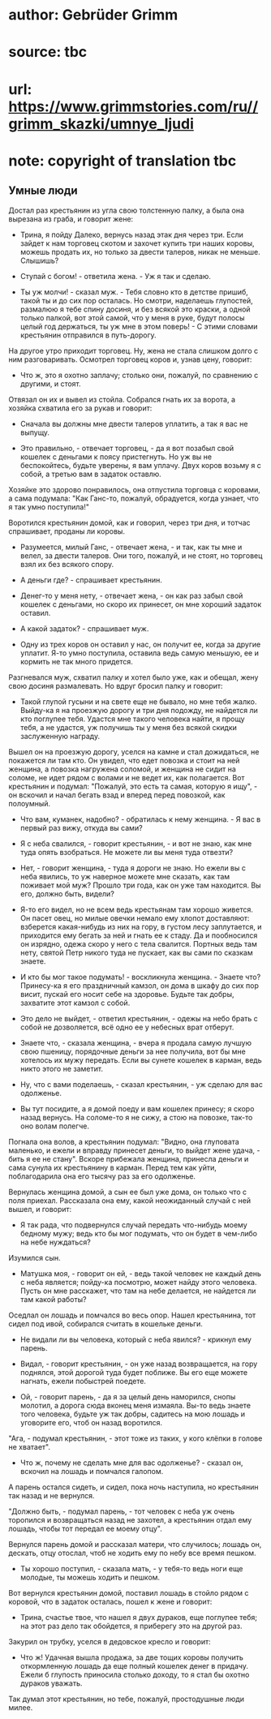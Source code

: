 # author: Gebrüder Grimm
# source: tbc
# url: https://www.grimmstories.com/ru//grimm_skazki/umnye_ljudi
# note: copyright of translation tbc

## Умные люди 

Достал раз крестьянин из угла свою толстенную палку, а была она вырезана
из граба, и говорит жене:

- Трина, я пойду Далеко, вернусь назад этак дня через три. Если зайдет
к нам торговец скотом и захочет купить три наших коровы, можешь продать
их, но только за двести талеров, никак не меньше. Слышишь?

- Ступай с богом! - ответила жена. - Уж я так и сделаю.

- Ты уж молчи! - сказал муж. - Тебя словно кто в детстве пришиб, такой
ты и до сих пор осталась. Но смотри, наделаешь глупостей, размалюю я
тебе спину досиня, и без всякой это краски, а одной только палкой, вот
этой самой, что у меня в руке, будут полосы целый год держаться, ты уж
мне в этом поверь! - С этими словами крестьянин отправился в
путь-дорогу.

На другое утро приходит торговец. Ну, жена не стала слишком долго с ним
разговаривать. Осмотрел торговец коров и, узнав цену, говорит:

- Что ж, это я охотно заплачу; столько они, пожалуй, по сравнению с
другими, и стоят.

Отвязал он их и вывел из стойла. Собрался гнать их за ворота, а хозяйка
схватила его за рукав и говорит:

- Сначала вы должны мне двести талеров уплатить, а так я вас не выпущу.

- Это правильно, - отвечает торговец, - да я вот позабыл свой кошелек с
деньгами к поясу пристегнуть. Но уж вы не беспокойтесь, будьте уверены,
я вам уплачу. Двух коров возьму я с собой, а третью вам в задаток
оставлю.

Хозяйке это здорово понравилось, она отпустила торговца с коровами, а
сама подумала: "Как Ганс-то, пожалуй, обрадуется, когда узнает, что я
так умно поступила!"

Воротился крестьянин домой, как и говорил, через три дня, и тотчас
спрашивает, проданы ли коровы.

- Разумеется, милый Ганс, - отвечает жена, - и так, как ты мне и велел,
за двести талеров. Они того, пожалуй, и не стоят, но торговец взял их
без всякого спору.

- А деньги где? - спрашивает крестьянин.

- Денег-то у меня нету, - отвечает жена, - он как раз забыл свой
кошелек с деньгами, но скоро их принесет, он мне хороший задаток
оставил.

- А какой задаток? - спрашивает муж.

- Одну из трех коров он оставил у нас, он получит ее, когда за другие
уплатит. Я-то умно поступила, оставила ведь самую меньшую, ее и кормить
не так много придется.

Разгневался муж, схватил палку и хотел было уже, как и обещал, жену свою
досиня размалевать. Но вдруг бросил палку и говорит:

- Такой глупой гусыни и на свете еще не бывало, но мне тебя жалко.
Выйду-ка я на проезжую дорогу и три дня подожду, не найдется ли кто
поглупее тебя. Удастся мне такого человека найти, я прощу тебя, а не
удастся, уж получишь ты у меня без всякой скидки заслуженную награду.

Вышел он на проезжую дорогу, уселся на камне и стал дожидаться, не
покажется ли там кто. Он увидел, что едет повозка и стоит на ней
женщина, а повозка нагружена соломой, и женщина не сидит на соломе, не
идет рядом с волами и не ведет их, как полагается. Вот крестьянин и
подумал: "Пожалуй, это есть та самая, которую я ищу", - он вскочил и
начал бегать взад и вперед перед повозкой, как полоумный.

- Что вам, куманек, надобно? - обратилась к нему женщина. - Я вас в
первый раз вижу, откуда вы сами?

- Я с неба свалился, - говорит крестьянин, - и вот не знаю, как мне
туда опять взобраться. Не можете ли вы меня туда отвезти?

- Нет, - говорит женщина, - туда я дороги не знаю. Но ежели вы с неба
явились, то уж наверное можете мне сказать, как там поживает мой муж?
Прошло три года, как он уже там находится. Вы его, должно быть, видели?

- Я-то его видел, но не всем ведь крестьянам там хорошо живется. Он
пасет овец, но милые овечки немало ему хлопот доставляют: взберется
какая-нибудь из них на гору, в густом лесу заплутается, и приходится ему
бегать за ней и гнать ее к стаду. Да и пообносился он изрядно, одежа
скоро у него с тела свалится. Портных ведь там нету, святой Петр никого
туда не пускает, как вы сами по сказкам знаете.

- И кто бы мог такое подумать! - воскликнула женщина. - Знаете что?
Принесу-ка я его праздничный камзол, он дома в шкафу до сих пор висит,
пускай его носит себе на здоровье. Будьте так добры, захватите этот
камзол с собой.

- Это дело не выйдет, - ответил крестьянин, - одежы на небо брать с
собой не дозволяется, всё одно ее у небесных врат отберут.

- Знаете что, - сказала женщина, - вчера я продала самую лучшую свою
пшеницу, порядочные деньги за нее получила, вот бы мне хотелось их мужу
передать. Если вы сунете кошелек в карман, ведь никто этого не заметит.

- Ну, что с вами поделаешь, - сказал крестьянин, - уж сделаю для вас
одолженье.

- Вы тут посидите, а я домой поеду и вам кошелек принесу; я скоро назад
вернусь. На соломе-то я не сижу, а стою на повозке, так-то оно волам
полегче.

Погнала она волов, а крестьянин подумал: "Видно, она глуповата
маленько, и ежели и вправду принесет деньги, то выйдет жене удача, -
бить я ее не стану". Вскоре прибежала женщина, принесла деньги и сама
сунула их крестьянину в карман. Перед тем как уйти, поблагодарила она
его тысячу раз за его одолженье.

Вернулась женщина домой, а сын ее был уже дома, он только что с поля
приехал. Рассказала она ему, какой неожиданный случай с ней вышел, и
говорит:

- Я так рада, что подвернулся случай передать что-нибудь моему бедному
мужу; ведь кто бы мог подумать, что он будет в чем-либо на небе
нуждаться?

Изумился сын.

- Матушка моя, - говорит он ей, - ведь такой человек не каждый день с
неба является; пойду-ка посмотрю, может найду этого человека. Пусть он
мне расскажет, что там на небе делается, не найдется ли там какой
работы?

Оседлал он лошадь и помчался во весь опор. Нашел крестьянина, тот сидел
под ивой, собирался считать в кошельке деньги.

- Не видали ли вы человека, который с неба явился? - крикнул ему
парень.

- Видал, - говорит крестьянин, - он уже назад возвращается, на гору
поднялся, этой дорогой туда будет поближе. Вы его еще можете нагнать,
ежели побыстрей поедете.

- Ой, - говорит парень, - да я за целый день наморился, снопы молотил,
а дорога сюда вконец меня измаяла. Вы-то ведь знаете того человека,
будьте уж так добры, садитесь на мою лошадь и уговорите его, чтоб он
назад воротился.

"Ага, - подумал крестьянин, - этот тоже из таких, у кого клёпки в
голове не хватает".

- Что ж, почему не сделать мне для вас одолженье? - сказал он, вскочил
на лошадь и помчался галопом.

А парень остался сидеть, и сидел, пока ночь наступила, но крестьянин так
назад и не вернулся.

"Должно быть, - подумал парень, - тот человек с неба уж очень торопился
и возвращаться назад не захотел, а крестьянин отдал ему лошадь, чтобы
тот передал ее моему отцу".

Вернулся парень домой и рассказал матери, что случилось; лошадь он,
дескать, отцу отослал, чтоб не ходить ему по небу все время пешком.

- Ты хорошо поступил, - сказала мать, - у тебя-то ведь ноги еще
молодые, ты можешь ходить и пешком.

Вот вернулся крестьянин домой, поставил лошадь в стойло рядом с коровой,
что в задаток осталась, пошел к жене и говорит:

- Трина, счастье твое, что нашел я двух дураков, еще поглупее тебя; на
этот раз дело так обойдется, я приберегу это на другой раз.

Закурил он трубку, уселся в дедовское кресло и говорит:

- Что ж! Удачная вышла продажа, за две тощих коровы получить
откормленную лошадь да еще полный кошелек денег в придачу. Ежели б
глупость приносила столько доходу, то я стал бы охотно дураков уважать.

Так думал этот крестьянин, но тебе, пожалуй, простодушные люди милее.
